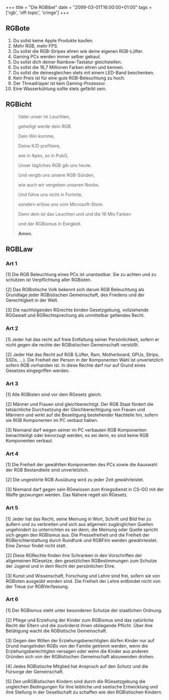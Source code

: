 +++
title = "Die RGBibel"
date = "2099-03-01T16:00:00+01:00"
tags  = ['rgb', 'off-topic', 'cringe']
+++

## RGBote
1. Du sollst keine Apple Produkte kaufen.
2. Mehr RGB, mehr FPS.
3. Du sollst die RGB-Stripes ehren wie deine eigenen RGB-Lüfter.
4. Gaming PCs werden immer selber gebaut.
5. Du sollst dich deiner Rainbow-Tastatur gleichstellen.
6. Du sollst die 16,7 Millionen Farben ehren und kennen.
7. Du sollst die deinesgleichen stets mit einem LED-Band beschenken.
8. Kein Preis ist für eine gute RGB-Beleuchtung zu hoch.
9. Der Threadripper ist kein Gaming-Prozessor.
10. Eine Wasserkühlung sollte stets gefärbt sein.

## RGBicht
>Vater unser im Leuchten,
>
>geheiligt werde dein RGB.
>
>Dein Win komme,
>
>Deine K/D profitiere,
>
>wie in Apex, so in PubG,
>
>Unser tägliches RGB gib uns heute.
>
>Und vergib uns unsere RGB-Sünden,
>
>wie auch wir vergeben unseren Noobs.
>
>Und führe uns nicht in Fortnite,
>
>sondern erlöse uns vom Microsoft-Store.
>
>Denn dein ist das Leuchten und und die 16 Mio Farben
>
> und der RGBismus in Ewigkeit.
>
>__Amen.__

## RGBLaw
### Art 1

[1] Die RGB Beleuchtung eines PCs ist unantastbar. Sie zu achten und zu schützen ist Verpflichtung aller RGBisten.

[2] Das RGBistische Volk bekennt sich darum RGB Beleuchtung als Grundlage jeder RGBistischen Gemeinschaft, des Friedens und der Gerechtigkeit in der Welt.

[3] Die nachfolgenden RGrechte binden Gesetzgebung, vollziehende RGGewalt und RGRechtsprechung als unmittelbar geltendes Recht.

### Art 2

[1] Jeder hat das recht auf freie Entfaltung seiner Persönlichkeit, sofern er nicht gegen die rechte der RGBistischen Gemeinschaft verstößt.

[2] Jeder Hat das Recht auf RGB (Lüfter, Ram, Motherboard, GPUs, Strips, SSDs, …). Die Freiheit der Person in der Komponenten Wahl ist unverletzlich sofern RGB vorhanden ist. In diese Rechte darf nur auf Grund eines Gesetzes eingegriffen werden.

### Art 3

[1] Alle RGBisten sind vor dem RGesetz gleich.

[2] Männer und Frauen sind gleichberechtigt. Der RGB Staat fördert die tatsächliche Durchsetzung der Gleichberechtigung von Frauen und Männern und wirkt auf die Beseitigung bestehender Nachteile hin, sofern sie RGB Komponenten im PC verbaut haben.

[3] Niemand darf wegen seiner im PC verbauten RGB Komponenten benachteiligt oder bevorzugt werden, es sei denn, es sind keine RGB Komponenten verbaut.

### Art 4

[1] Die Freiheit der gewählten Komponenten des PCs sowie die Aauswahl der RGB Bestandteile sind unverletzlich.

[2] Die ungestörte RGB Ausübung wird zu jeder Zeit gewährleistet.

[3] Niemand darf gegen sein RGewissen zum Kriegsdienst in CS-GO mit der Waffe gezwungen werden. Das Nähere regelt ein RGesetz.

### Art 5

[1] Jeder hat das Recht, seine Meinung in Wort, Schrift und Bild frei zu äußern und zu verbreiten und sich aus allgemein zugänglichen Quellen ungehindert zu unterrichten es sei denn, die Meinung oder Quelle spricht sich gegen den RGBismus aus. Die Pressefreiheit und die Freiheit der RGBerichterstattung durch Rundfunk und RGBFilm werden gewährleistet. Eine Zensur findet nicht statt.

[2] Diese RGRechte finden ihre Schranken in den Vorschriften der allgemeinen RGesetze, den gesetzlichen RGBestimmungen zum Schutze der Jugend und in dem Recht der persönlichen Ehre.

[3] Kunst und Wissenschaft, Forschung und Lehre sind frei, sofern sie von RGBisten ausgeübt worden sind. Die Freiheit der Lehre entbindet nicht von der Treue zur RGBVerfassung.

### Art 6

[1] Der RGBismus steht unter besonderen Schutze der staatlichen Ordnung.

[2] Pflege und Erziehung der Kinder zum RGBismus sind das natürliche Recht der Eltern und die zuvörderst ihnen obliegende Pflicht. Über ihre Betätigung wacht die RGBistische Gemeinschaft.

[3] Gegen den Willen der Erziehungsberechtigten dürfen Kinder nur auf Grund mangelnden RGBs von der Familie getrennt werden, wenn die Erziehungsberechtigten versagen oder wenn die Kinder aus anderen Gründen sich von der RGBistischen Gemeinschaft abzuwenden drohen.

[4] Jedes RGBistische Mitglied hat Anspruch auf den Schutz und die Fürsorge der Gemeinschaft.

[5] Den unRGBistischen Kindern sind durch die RGesetzgebung die ungleichen Bedingungen für ihre leibliche und seelische Entwicklung und ihre Stellung in der Gesellschaft zu schaffen wie den RGBistischen Kindern.
